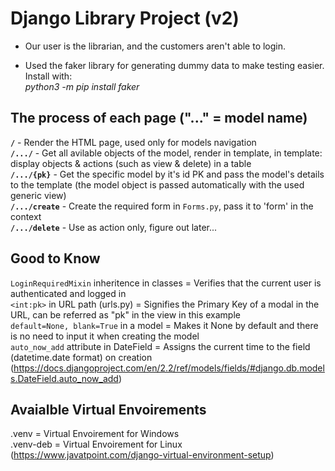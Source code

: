 # Django Library Project (v2)

* Our user is the librarian, and the customers aren't able to login.

* Used the faker library for generating dummy data to make testing easier. Install with:<br/>
*python3 -m pip install faker*<br/>

## The process of each page ("..." = model name)
**`/`**            - Render the HTML page, used only for models navigation<br/>
**`/.../`**        - Get all avilable objects of the model, render in template, in template: display objects & actions (such as view & delete) in a table<br/>
**`/.../{pk}`**   - Get the specific model by it's id PK and pass the model's details to the template (the model object is passed automatically with the used generic view)<br/>
**`/.../create`**  - Create the required form in `Forms.py`, pass it to 'form' in the context<br/>
**`/.../delete`**  - Use as action only, figure out later...<br/>


## Good to Know
`LoginRequiredMixin`       inheritence in classes = Verifies that the current user is authenticated and logged in<br/>
`<int:pk>`                 in URL path (urls.py)  = Signifies the Primary Key of a modal in the URL, can be referred as "pk" in the view in this example<br/>
`default=None, blank=True` in a model             = Makes it None by default and there is no need to input it when creating the model<br/>
`auto_now_add` attribute   in DateField           = Assigns the current time to the field (datetime.date format) on creation (https://docs.djangoproject.com/en/2.2/ref/models/fields/#django.db.models.DateField.auto_now_add) <br/>


## Avaialble Virtual Envoirements
.venv     = Virtual Envoirement for Windows<br/>
.venv-deb = Virtual Envoirement for Linux (https://www.javatpoint.com/django-virtual-environment-setup)

